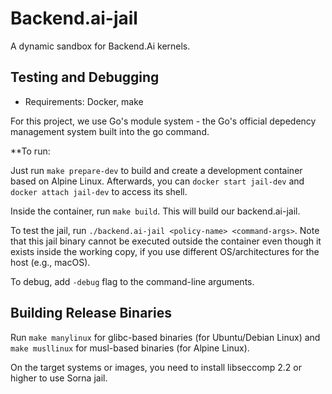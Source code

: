 # Backend.ai-jail

A dynamic sandbox for Backend.Ai kernels.


## Testing and Debugging

 * Requirements: Docker, make

For this project, we use Go's module system - the Go's official depedency management system built into the go command.

**To run:

Just run `make prepare-dev` to build and create a development container based
on Alpine Linux.  Afterwards, you can `docker start jail-dev` and `docker
attach jail-dev` to access its shell.

Inside the container, run `make build`. This will build our backend.ai-jail. 

To test the jail, run `./backend.ai-jail <policy-name> <command-args>`.
Note that this jail binary cannot be executed outside the container even though
it exists inside the working copy, if you use different OS/architectures for
the host (e.g., macOS).

To debug, add `-debug` flag to the command-line arguments.


## Building Release Binaries

Run `make manylinux` for glibc-based binaries (for Ubuntu/Debian Linux) and
`make musllinux` for musl-based binaries (for Alpine Linux).

On the target systems or images, you need to install libseccomp 2.2 or higher
to use Sorna jail.
